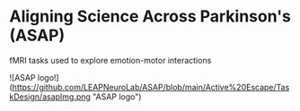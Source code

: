 # Aligning Science Across Parkinson's (ASAP)

fMRI tasks used to explore emotion-motor interactions

![ASAP logo!] (https://github.com/LEAPNeuroLab/ASAP/blob/main/Active%20Escape/TaskDesign/asapImg.png "ASAP logo")
